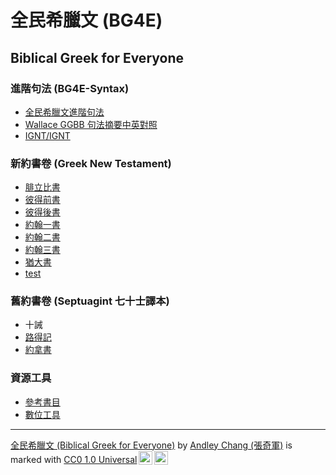 # 全民希臘文 (BG4E)

## Biblical Greek for Everyone

 

### 進階句法 (BG4E-Syntax)
- [全民希臘文進階句法](Syntax/Syntax.md)
- [Wallace GGBB 句法摘要中英對照](GGBB/GGBB.md)
- [IGNT/IGNT](IGNT/IGNT.md)


### 新約書卷 (Greek New Testament)
- [腓立比書](50-Philippians/Philippians-Notes.md)
- [彼得前書](60-1Peter/1Peter-Notes.md)
- [彼得後書](61-2Peter/2Peter-Notes.md)
- [約翰一書](62-1John/1John-Notes.md)
- [約翰二書](63-2John/2John-Notes.md)
- [約翰三書](64-3John/3John-Notes.md)
- [ 猶大書](65-Jude/Jude-Notes.md)
- [test](50a/Php.1.3-11.md)

### 舊約書卷 (Septuagint 七十士譯本)
- 十誡
- [路得記](08-Ruth/Ruth-Notes.md)
- [約拿書](32-Jonah/Jonah-Notes.md)


### 資源工具
- [參考書目](Biblography.md)
- [數位工具](Digital-Tools.md)



---

<p xmlns:cc="http://creativecommons.org/ns#" xmlns:dct="http://purl.org/dc/terms/"><a property="dct:title" rel="cc:attributionURL" href="https://github.com/Andley/BG4E">全民希臘文 (Biblical Greek for Everyone)</a> by <a rel="cc:attributionURL dct:creator" property="cc:attributionName" href="https://github.com/Andley">Andley Chang (張奇軍)</a> is marked with <a href="http://creativecommons.org/publicdomain/zero/1.0?ref=chooser-v1" target="_blank" rel="license noopener noreferrer" style="display:inline-block;">CC0 1.0 Universal<img style="height:22px!important;margin-left:3px;vertical-align:text-bottom;" src="https://mirrors.creativecommons.org/presskit/icons/cc.svg?ref=chooser-v1"><img style="height:22px!important;margin-left:3px;vertical-align:text-bottom;" src="https://mirrors.creativecommons.org/presskit/icons/zero.svg?ref=chooser-v1"></a></p>